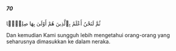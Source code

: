 ##### 70

<span class="ayah">ثُمَّ لَنَحْنُ أَعْلَمُ بِٱلَّذِينَ هُمْ أَوْلَىٰ بِهَا صِلِيًّۭا</span>

<span class="ayah_translation">Dan kemudian Kami sungguh lebih mengetahui orang-orang yang seharusnya dimasukkan ke dalam neraka.</span>
